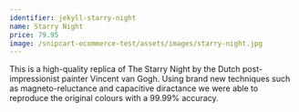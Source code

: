 ```yaml
---
identifier: jekyll-starry-night
name: Starry Night
price: 79.95
image: /snipcart-ecommerce-test/assets/images/starry-night.jpg
---
```

This is a high-quality replica of The Starry Night by the Dutch post-impressionist painter Vincent van Gogh. Using brand new techniques such as magneto-reluctance and capacitive diractance we were able to reproduce the original colours with a 99.99% accuracy.

